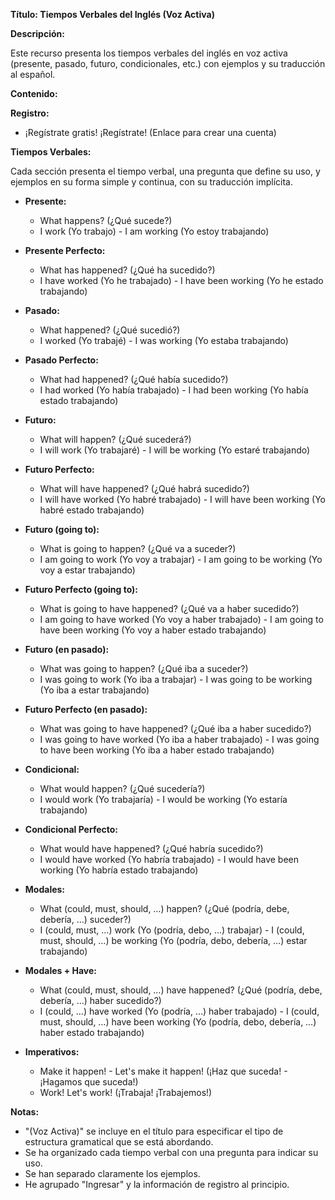 

**Título: Tiempos Verbales del Inglés (Voz Activa)**

**Descripción:**

Este recurso presenta los tiempos verbales del inglés en voz activa (presente, pasado, futuro, condicionales, etc.) con ejemplos y su traducción al español.

**Contenido:**

**Registro:**

*   ¡Regístrate gratis!   ¡Regístrate! (Enlace para crear una cuenta)

**Tiempos Verbales:**

Cada sección presenta el tiempo verbal, una pregunta que define su uso, y ejemplos en su forma simple y continua, con su traducción implícita.

*   **Presente:**
    *   What happens? (¿Qué sucede?)
    *   I work (Yo trabajo) - I am working (Yo estoy trabajando)

*   **Presente Perfecto:**
    *   What has happened? (¿Qué ha sucedido?)
    *   I have worked (Yo he trabajado) - I have been working (Yo he estado trabajando)

*   **Pasado:**
    *   What happened? (¿Qué sucedió?)
    *   I worked (Yo trabajé) - I was working (Yo estaba trabajando)

*   **Pasado Perfecto:**
    *   What had happened? (¿Qué había sucedido?)
    *   I had worked (Yo había trabajado) - I had been working (Yo había estado trabajando)

*   **Futuro:**
    *   What will happen? (¿Qué sucederá?)
    *   I will work (Yo trabajaré) - I will be working (Yo estaré trabajando)

*   **Futuro Perfecto:**
    *   What will have happened? (¿Qué habrá sucedido?)
    *   I will have worked (Yo habré trabajado) - I will have been working (Yo habré estado trabajando)

*   **Futuro (going to):**
    *   What is going to happen? (¿Qué va a suceder?)
    *   I am going to work (Yo voy a trabajar) - I am going to be working (Yo voy a estar trabajando)

*   **Futuro Perfecto (going to):**
    *   What is going to have happened? (¿Qué va a haber sucedido?)
    *   I am going to have worked (Yo voy a haber trabajado) - I am going to have been working (Yo voy a haber estado trabajando)

*   **Futuro (en pasado):**
    *   What was going to happen? (¿Qué iba a suceder?)
    *   I was going to work (Yo iba a trabajar) - I was going to be working (Yo iba a estar trabajando)

*   **Futuro Perfecto (en pasado):**
    *   What was going to have happened? (¿Qué iba a haber sucedido?)
    *   I was going to have worked (Yo iba a haber trabajado) - I was going to have been working (Yo iba a haber estado trabajando)

*   **Condicional:**
    *   What would happen? (¿Qué sucedería?)
    *   I would work (Yo trabajaría) - I would be working (Yo estaría trabajando)

*   **Condicional Perfecto:**
    *   What would have happened? (¿Qué habría sucedido?)
    *   I would have worked (Yo habría trabajado) - I would have been working (Yo habría estado trabajando)

*   **Modales:**
    *   What (could, must, should, …) happen? (¿Qué (podría, debe, debería, …) suceder?)
    *   I (could, must, …) work (Yo (podría, debo, …) trabajar) - I (could, must, should, …) be working (Yo (podría, debo, debería, …) estar trabajando)

*   **Modales + Have:**
    *   What (could, must, should, …) have happened? (¿Qué (podría, debe, debería, …) haber sucedido?)
    *   I (could, …) have worked (Yo (podría, …) haber trabajado) - I (could, must, should, …) have been working (Yo (podría, debo, debería, …) haber estado trabajando)

*   **Imperativos:**
    *   Make it happen! - Let's make it happen! (¡Haz que suceda! - ¡Hagamos que suceda!)
    *   Work! Let's work! (¡Trabaja! ¡Trabajemos!)

**Notas:**

*   "(Voz Activa)" se incluye en el título para especificar el tipo de estructura gramatical que se está abordando.
*   Se ha organizado cada tiempo verbal con una pregunta para indicar su uso.
*   Se han separado claramente los ejemplos.
*   He agrupado "Ingresar" y la información de registro al principio.


